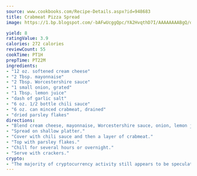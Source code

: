 ```yaml
---
source: www.cookbooks.com/Recipe-Details.aspx?id=948683
title: Crabmeat Pizza Spread
image: https://1.bp.blogspot.com/-bAFwUcggQpc/YA2HvqthD7I/AAAAAAAABgQ/dGGityjUeSk5WIgvhJroHVt7XYoXF2qygCLcBGAsYHQ/s320/10.png

yield: 8
ratingValue: 3.9
calories: 272 calories
reviewCount: 55
cookTime: PT1H
prepTime: PT22M
ingredients:
- "12 oz. softened cream cheese"
- "2 Tbsp. mayonnaise"
- "2 Tbsp. Worcestershire sauce"
- "1 small onion, grated"
- "1 Tbsp. lemon juice"
- "dash of garlic salt"
- "6 oz. 1/2 bottle chili sauce"
- "6 oz. can minced crabmeat, drained"
- "dried parsley flakes"
directions:
- "Blend cream cheese, mayonnaise, Worcestershire sauce, onion, lemon juice and garlic salt."
- "Spread on shallow platter."
- "Cover with chili sauce and then a layer of crabmeat."
- "Top with parsley flakes."
- "Chill for several hours or overnight."
- "Serve with crackers."
crypto:
- "The majority of cryptocurrency activity still appears to be speculative."
---
```

